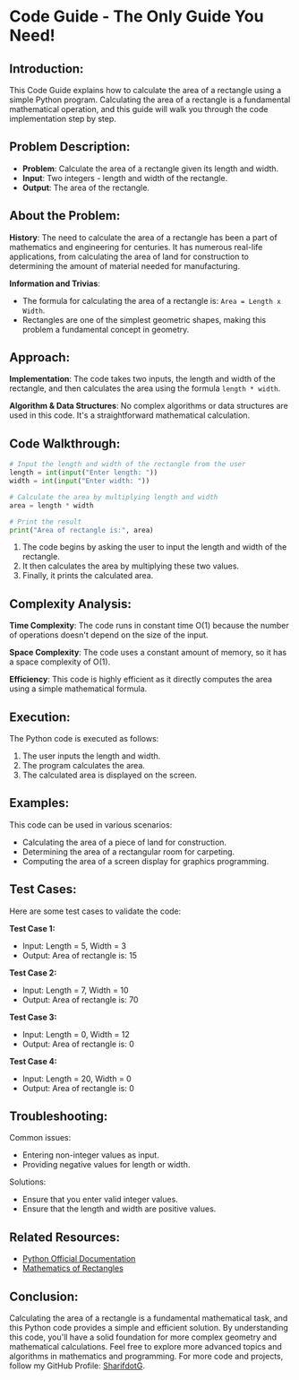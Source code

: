 # Code Guide - The Only Guide You Need!

## Introduction:
This Code Guide explains how to calculate the area of a rectangle using a simple Python program. Calculating the area of a rectangle is a fundamental mathematical operation, and this guide will walk you through the code implementation step by step.

## Problem Description:
- **Problem**: Calculate the area of a rectangle given its length and width.
- **Input**: Two integers - length and width of the rectangle.
- **Output**: The area of the rectangle.

## About the Problem:
**History**:
The need to calculate the area of a rectangle has been a part of mathematics and engineering for centuries. It has numerous real-life applications, from calculating the area of land for construction to determining the amount of material needed for manufacturing.

**Information and Trivias**:
- The formula for calculating the area of a rectangle is: `Area = Length x Width`.
- Rectangles are one of the simplest geometric shapes, making this problem a fundamental concept in geometry.

## Approach:
**Implementation**:
The code takes two inputs, the length and width of the rectangle, and then calculates the area using the formula `length * width`.

**Algorithm & Data Structures**:
No complex algorithms or data structures are used in this code. It's a straightforward mathematical calculation.

## Code Walkthrough:
```python
# Input the length and width of the rectangle from the user
length = int(input("Enter length: "))
width = int(input("Enter width: "))

# Calculate the area by multiplying length and width
area = length * width

# Print the result
print("Area of rectangle is:", area)
```
1. The code begins by asking the user to input the length and width of the rectangle.
2. It then calculates the area by multiplying these two values.
3. Finally, it prints the calculated area.

## Complexity Analysis:
**Time Complexity**: The code runs in constant time O(1) because the number of operations doesn't depend on the size of the input.

**Space Complexity**: The code uses a constant amount of memory, so it has a space complexity of O(1).

**Efficiency**: This code is highly efficient as it directly computes the area using a simple mathematical formula.

## Execution:
The Python code is executed as follows:
1. The user inputs the length and width.
2. The program calculates the area.
3. The calculated area is displayed on the screen.

## Examples:
This code can be used in various scenarios:
- Calculating the area of a piece of land for construction.
- Determining the area of a rectangular room for carpeting.
- Computing the area of a screen display for graphics programming.

## Test Cases:
Here are some test cases to validate the code:

**Test Case 1:**
- Input: Length = 5, Width = 3
- Output: Area of rectangle is: 15

**Test Case 2:**
- Input: Length = 7, Width = 10
- Output: Area of rectangle is: 70

**Test Case 3:**
- Input: Length = 0, Width = 12
- Output: Area of rectangle is: 0

**Test Case 4:**
- Input: Length = 20, Width = 0
- Output: Area of rectangle is: 0

## Troubleshooting:
Common issues:
- Entering non-integer values as input.
- Providing negative values for length or width.

Solutions:
- Ensure that you enter valid integer values.
- Ensure that the length and width are positive values.

## Related Resources:
- [Python Official Documentation](https://docs.python.org/3/)
- [Mathematics of Rectangles](https://en.wikipedia.org/wiki/Rectangle)

## Conclusion:
Calculating the area of a rectangle is a fundamental mathematical task, and this Python code provides a simple and efficient solution. By understanding this code, you'll have a solid foundation for more complex geometry and mathematical calculations. Feel free to explore more advanced topics and algorithms in mathematics and programming. For more code and projects, follow my GitHub Profile: [SharifdotG](https://github.com/SharifdotG).